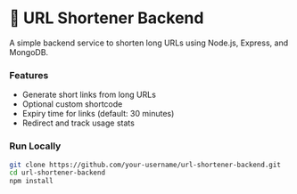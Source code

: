 # 🔗 URL Shortener Backend

A simple backend service to shorten long URLs using Node.js, Express, and MongoDB.

### Features
- Generate short links from long URLs
- Optional custom shortcode
- Expiry time for links (default: 30 minutes)
- Redirect and track usage stats

### Run Locally

```bash
git clone https://github.com/your-username/url-shortener-backend.git
cd url-shortener-backend
npm install

